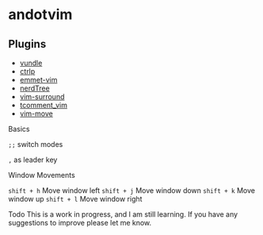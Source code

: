 # andotvim

Plugins
-------

- [vundle](https://github.com/VundleVim/Vundle.vim)
- [ctrlp](https://github.com/ctrlpvim/ctrlp.vim)
- [emmet-vim](https://github.com/ctrlpvim/ctrlp.vi://github.com/mattn/emmet-vim)
- [nerdTree](https://github.com/scrooloose/nerdtree)
- [vim-surround](https://github.com/tpope/vim-surround)
- [tcomment_vim](https://github.com/tomtom/tcomment_vim)
- [vim-move](https://github.com/tomtom/tcomment_vi://github.com/matze/vim-move)

Basics

`;;` switch modes

`,` as leader key

Window Movements

`shift + h` Move window left 
`shift + j` Move window down 
`shift + k` Move window up 
`shift + l` Move window right 

Todo
This is a work in progress, and I am still learning. If you have any suggestions to improve please let me know.
